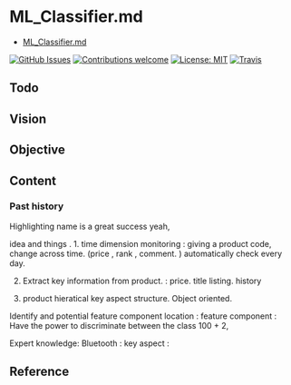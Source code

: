 # ML_Classifier.md

- [ML_Classifier.md](file:///c:/Local/Work/ML_Name/Note/ML_Classifier.md)

[![GitHub Issues](https://img.shields.io/github/issues/zalandoresearch/flair.svg)](https://github.com/zalandoresearch/flair/issues)
[![Contributions welcome](https://img.shields.io/badge/contributions-welcome-brightgreen.svg)](CONTRIBUTING.md)
[![License: MIT](https://img.shields.io/badge/License-MIT-brightgreen.svg)](https://opensource.org/licenses/MIT)
[![Travis](https://img.shields.io/travis/zalandoresearch/flair.svg)](https://travis-ci.org/zalandoresearch/flair)

## Todo

## Vision

## Objective

## Content
### Past history 

  Highlighting name is a great success yeah, 

  idea and things .
      1. 
  time dimension monitoring : 
      giving a product code, change across time. (price , rank , comment. ) 
  automatically check every day. 

  2. Extract key information from product. : 
      price. title listing. 
      history 

  3. product hieratical key aspect structure.  Object oriented. 
    
  Identify and potential feature component location : 
  feature component :  Have the power to discriminate between the class 100 + 2, 

  Expert knowledge: 
    Bluetooth :  key aspect : 
   #### 

## Reference

 
